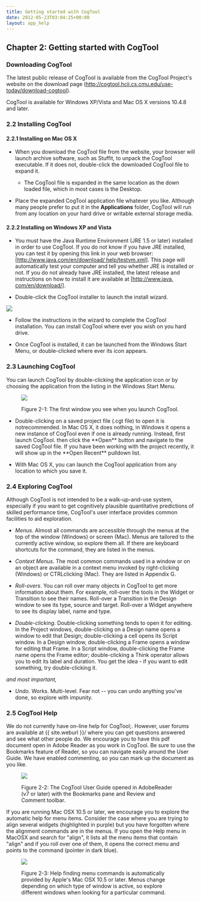```yaml
---
title: Getting started with CogTool
date: 2012-05-23T03:04:25+00:00
layout: app_help
---
```

## Chapter 2: Getting started with CogTool

### Downloading CogTool

The latest public release of CogTool is available from the CogTool
Project's website on the download page
(http://cogtool.hcii.cs.cmu.edu/use-today/download-cogtool).

CogTool is available for Windows XP/Vista and Mac OS X versions 10.4.8
and later.

### 2.2 Installing CogTool

#### 2.2.1 Installing on Mac OS X

-   When you download the CogTool file from the website, your browser
    will launch archive software, such as Stuffit, to unpack the CogTool
    executable. If it does not, double-click the downloaded CogTool file
    to expand it.<br>
    
    <ul><li class="icon fyi">The CogTool file is expanded in the same location as the down loaded file, which in most cases is the Desktop.</li></ul>

-   Place the expanded CogTool application file whatever you like.
    Although many people prefer to put it in the **Applications**
    folder, CogTool will run from any location on your hard drive or
    writable external storage media.

#### 2.2.2 Installing on Windows XP and Vista

-   You must have the Java Runtime Environment (JRE 1.5 or later)
    installed in order to use CogTool. If you do not know if you have
    JRE installed, you can test it by opening this link in your web
    browser: [[http://www.java.com/en/download/
    help/testvm.xml]](http://www.java.com/en/download/help/testvm.xml).
    This page will automatically test your computer and tell you whether
    JRE is installed or not. If you do not already have JRE installed,
    the latest release and instructions on how to install it are
    available at [[http://www.java.
    com/en/download/]](http://java.com/en/download/).

-   Double-click the CogTool installer to launch the install wizard.

![](/assets/user-guide/media/image22.jpg)

-   Follow the instructions in the wizard to complete the CogTool
    installation. You can install CogTool where ever you wish on you
    hard drive.

-   Once CogTool is installed, it can be launched from the Windows Start
    Menu, or double-clicked where ever its icon appears.

### 2.3 Launching CogTool

You can launch CogTool by double-clicking the application icon or by
choosing the application from the listing in the Windows Start Menu.
<figure markdown="1">

![](/assets/user-guide/media/image23.png)
<figcaption>
Figure 2-1: The first window you see when you launch CogTool.
</figcaption>
</figure>

<ul><li class="icon bug">Double-clicking on a saved project file (.cgt file) to open it is notrecommended. In Mac OS X, it does nothing, in Windows it
opens a new instance of CogTool even if one is already running.
Instead, first launch CogTool. then click the **Open** button and
navigate to the saved CogTool file. If you have been working with the
project recently, it will show up in the **Open Recent** pulldown
list.</li></ul>
<ul><li class="icon remember">
With Mac OS X, you can launch the CogTool application from any location to which you save it.</li></ul>

### 2.4 Exploring CogTool

Although CogTool is not intended to be a walk-up-and-use system,
especially if you want to get cognitively plausible quantitative
predictions of skilled performance time, CogTool's user interface
provides common facilities to aid exploration.

-   *Menus*. Almost all commands are accessible through the menus at the
    top of the window (Windows) or screen (Mac). Menus are tailored to
    the currently active window, so explore them all. If there are
    keyboard shortcuts for the command, they are listed in the menus.

-   *Context Menus*. The most common commands used in a window or on an
    object are available in a context menu invoked by right-clicking
    (Windows) or CTRLclicking (Mac). They are listed in Appendix G.

-   *Roll-overs*. You can roll over many objects in CogTool to get more
    information about them. For example, roll-over the tools in the
    Widget or Transition to see their names. Roll-over a Transition in
    the Design window to see its type, source and target. Roll-over a
    Widget anywhere to see its display label, name and type.

-   *Double-clicking*. Double-clicking something tends to open it for
    editing. In the Project windows, double-clicking on a Design name
    opens a window to edit that Design; double-clicking a cell opens its
    Script window. In a Design window, double-clicking a Frame opens a
    window for editing that Frame. In a Script window, double-clicking
    the Frame name opens the Frame editor; double-clicking a Think
    operator allows you to edit its label and duration. You get the
    idea - if you want to edit something, try double-clicking it.

*and most important,*

-   *Undo*. Works. Multi-level. Fear not \-- you can undo anything
    you've done, so explore with impunity.

### 2.5 CogTool Help

We do not currently have on-line help for CogTool;. However, user
forums are available at {{ site.weburl }}/ where you can get
questions answered and see what other people do.
We encourage you to have this pdf document open in Adobe Reader as you
work in CogTool. Be sure to use the Bookmarks feature of Reader, so
you can navigate easily around the User Guide. We have enabled
commenting, so you can mark up the document as you like.

<figure markdown="1">

![](/assets/user-guide/media/image26.jpg)
<figcaption>
Figure 2-2: The CogTool User Guide opened in AdobeReader (v7 or later)
with the Bookmarks pane and Review and Comment toolbar.
</figcaption>
</figure>
If you are running Mac OSX 10.5 or later, we encourage you to explore
the automatic help for menu items. Consider the case where you are
trying to align several widgets (highlighted in purple) but you have
forgotten where the alignment commands are in the menus. If you open
the Help menu in MacOSX and search for "align", it lists all the menu
items that contain "align" and if you roll over one of them, it opens
the correct menu and points to the command (pointer in dark blue).

<figure markdown="1">

![](/assets/user-guide/media/image27.png)
<figcaption>
Figure 2-3: Help finding menu commands is automatically provided by
Apple's Mac OSX 10.5 or later. Menus change depending on which type of window is
active, so explore different windows when looking for a particular
command.
</figcaption>
</figure>
